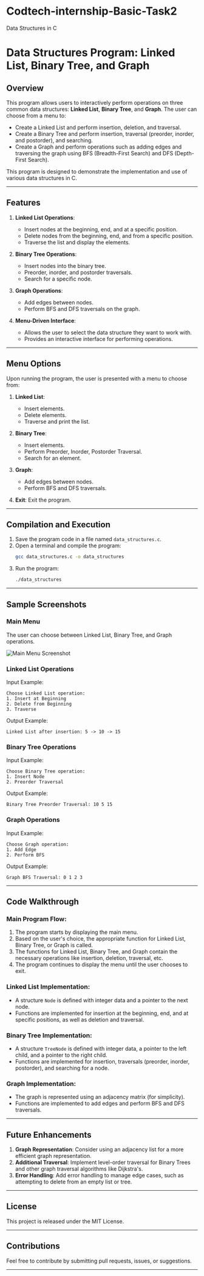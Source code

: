 # Codtech-internship-Basic-Task2
Data Structures in C

# Data Structures Program: Linked List, Binary Tree, and Graph

## Overview
This program allows users to interactively perform operations on three common data structures: **Linked List**, **Binary Tree**, and **Graph**. The user can choose from a menu to:
- Create a Linked List and perform insertion, deletion, and traversal.
- Create a Binary Tree and perform insertion, traversal (preorder, inorder, and postorder), and searching.
- Create a Graph and perform operations such as adding edges and traversing the graph using BFS (Breadth-First Search) and DFS (Depth-First Search).

This program is designed to demonstrate the implementation and use of various data structures in C.

---

## Features
1. **Linked List Operations**:
   - Insert nodes at the beginning, end, and at a specific position.
   - Delete nodes from the beginning, end, and from a specific position.
   - Traverse the list and display the elements.
   
2. **Binary Tree Operations**:
   - Insert nodes into the binary tree.
   - Preorder, inorder, and postorder traversals.
   - Search for a specific node.
   
3. **Graph Operations**:
   - Add edges between nodes.
   - Perform BFS and DFS traversals on the graph.
   
4. **Menu-Driven Interface**:
   - Allows the user to select the data structure they want to work with.
   - Provides an interactive interface for performing operations.

---

## Menu Options
Upon running the program, the user is presented with a menu to choose from:
1. **Linked List**:
   - Insert elements.
   - Delete elements.
   - Traverse and print the list.
   
2. **Binary Tree**:
   - Insert elements.
   - Perform Preorder, Inorder, Postorder Traversal.
   - Search for an element.
   
3. **Graph**:
   - Add edges between nodes.
   - Perform BFS and DFS traversals.

4. **Exit**: Exit the program.

---

## Compilation and Execution
1. Save the program code in a file named `data_structures.c`.
2. Open a terminal and compile the program:
   ```bash
   gcc data_structures.c -o data_structures
   ```
3. Run the program:
   ```bash
   ./data_structures
   ```

---

## Sample Screenshots

### **Main Menu**
The user can choose between Linked List, Binary Tree, and Graph operations.

![Main Menu Screenshot](https://via.placeholder.com/600x200.png?text=Main+Menu+Example)

### **Linked List Operations**
Input Example:  
```
Choose Linked List operation:
1. Insert at Beginning
2. Delete from Beginning
3. Traverse
```

Output Example:  
```
Linked List after insertion: 5 -> 10 -> 15
```

### **Binary Tree Operations**
Input Example:  
```
Choose Binary Tree operation:
1. Insert Node
2. Preorder Traversal
```

Output Example:
```
Binary Tree Preorder Traversal: 10 5 15
```

### **Graph Operations**
Input Example:
```
Choose Graph operation:
1. Add Edge
2. Perform BFS
```

Output Example:
```
Graph BFS Traversal: 0 1 2 3
```

---

## Code Walkthrough

### Main Program Flow:
1. The program starts by displaying the main menu.
2. Based on the user's choice, the appropriate function for Linked List, Binary Tree, or Graph is called.
3. The functions for Linked List, Binary Tree, and Graph contain the necessary operations like insertion, deletion, traversal, etc.
4. The program continues to display the menu until the user chooses to exit.

### Linked List Implementation:
- A structure `Node` is defined with integer data and a pointer to the next node.
- Functions are implemented for insertion at the beginning, end, and at specific positions, as well as deletion and traversal.

### Binary Tree Implementation:
- A structure `TreeNode` is defined with integer data, a pointer to the left child, and a pointer to the right child.
- Functions are implemented for insertion, traversals (preorder, inorder, postorder), and searching for a node.

### Graph Implementation:
- The graph is represented using an adjacency matrix (for simplicity).
- Functions are implemented to add edges and perform BFS and DFS traversals.

---

## Future Enhancements
1. **Graph Representation**: Consider using an adjacency list for a more efficient graph representation.
2. **Additional Traversal**: Implement level-order traversal for Binary Trees and other graph traversal algorithms like Dijkstra's.
3. **Error Handling**: Add error handling to manage edge cases, such as attempting to delete from an empty list or tree.

---

## License
This project is released under the MIT License.

---

## Contributions
Feel free to contribute by submitting pull requests, issues, or suggestions.

---

